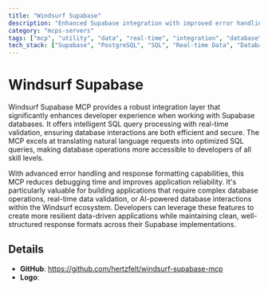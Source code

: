 ```yaml
---
title: "Windsurf Supabase"
description: "Enhanced Supabase integration with improved error handling, SQL processing, and response formatting for natural language database interactions."
category: "mcps-servers"
tags: ["mcp", "utility", "data", "real-time", "integration", "database"]
tech_stack: ["Supabase", "PostgreSQL", "SQL", "Real-time Data", "Database"]
---
```


# Windsurf Supabase

Windsurf Supabase MCP provides a robust integration layer that significantly enhances developer experience when working with Supabase databases. It offers intelligent SQL query processing with real-time validation, ensuring database interactions are both efficient and secure. The MCP excels at translating natural language requests into optimized SQL queries, making database operations more accessible to developers of all skill levels.

With advanced error handling and response formatting capabilities, this MCP reduces debugging time and improves application reliability. It's particularly valuable for building applications that require complex database operations, real-time data validation, or AI-powered database interactions within the Windsurf ecosystem. Developers can leverage these features to create more resilient data-driven applications while maintaining clean, well-structured response formats across their Supabase implementations.

## Details

- **GitHub**: https://github.com/hertzfelt/windsurf-supabase-mcp
- **Logo**: 

